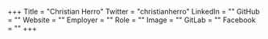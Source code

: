 +++
Title = "Christian Herro"
Twitter = "christianherro"
LinkedIn = ""
GitHub = ""
Website = ""
Employer = ""
Role = ""
Image = ""
GitLab = ""
Facebook = ""
+++
